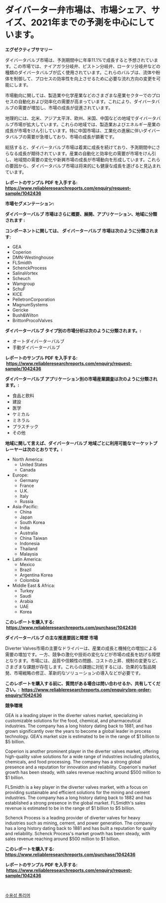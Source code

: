 <p><h1>ダイバーター弁市場は、市場シェア、サイズ、2021年までの予測を中心にしています。</h1></p><p><strong>エグゼクティブサマリー</strong></p>
<p><p>ダイバータバルブ市場は、予測期間中に年率11.1%で成長すると予想されています。この市場では、ナイアガラ分岐弁、ピストン分岐弁、ロータリ分岐弁などの種類のダイバータバルブが広く使用されています。これらのバルブは、流体や粉体を制御して、プロセスの効率性を向上させるために必要な流れ方向の変更を可能にします。</p><p>市場動向に関しては、製造業や化学産業などのさまざまな産業セクターでのプロセスの自動化および効率化の需要が高まっています。これにより、ダイバータバルブの需要が増加し、市場の成長が促進されています。</p><p>地理的には、北米、アジア太平洋、欧州、米国、中国などの地域でダイバータバルブ市場が拡大しています。これらの地域では、製造業およびエネルギー産業の成長が市場をけん引しています。特に中国市場は、工業化の進展に伴いダイバータバルブの需要が急増しており、市場の成長が顕著です。</p><p>総括すると、ダイバータバルブ市場は着実に成長を続けており、予測期間中にさらなる成長が期待されています。産業の自動化と効率化の需要が市場をけん引し、地域間の需要の変化や新興市場の成長が市場動向を形成しています。これらの要因から、ダイバータバルブ市場は将来的にも健康な成長を遂げると見込まれています。</p></p>
<p><strong>レポートのサンプル PDF を入手する: <a href="https://www.reliableresearchreports.com/enquiry/request-sample/1042436">https://www.reliableresearchreports.com/enquiry/request-sample/1042436</a></strong></p>
<p><strong>市場セグメンテーション:</strong></p>
<p><strong> ダイバーターバルブ 市場はさらに概要、展開、アプリケーション、地域に分類されます :</strong></p>
<p><strong>コンポーネントに関しては、 ダイバーターバルブ 市場は次のように分類されます: &nbsp;</strong></p>
<p><ul><li>GEA</li><li>Coperion</li><li>DMN-Westinghouse</li><li>FLSmidth</li><li>SchenckProcess</li><li>SalinaVortex</li><li>Scheuch</li><li>Wamgroup</li><li>SchuF</li><li>KICE</li><li>PelletronCorporation</li><li>MagnumSystems</li><li>Gericke</li><li>Bush&Wilton</li><li>BrittonProcolValves</li></ul></p>
<p><strong> ダイバーターバルブ タイプ別の市場分析は次のように分類されます。:</strong></p>
<p><ul><li>オートダイバーターバルブ</li><li>手動ダイバーターバルブ</li></ul></p>
<p><strong>レポートのサンプル PDF を入手する: &nbsp;<a href="https://www.reliableresearchreports.com/enquiry/request-sample/1042436">https://www.reliableresearchreports.com/enquiry/request-sample/1042436</a></strong></p>
<p><strong> ダイバーターバルブ アプリケーション別の市場産業調査は次のように分類されます。:</strong></p>
<p><ul><li>食品と飲料</li><li>建設</li><li>医学</li><li>ケミカル</li><li>ミネラル</li><li>プラスチック</li><li>その他</li></ul></p>
<p><strong>地域に関して言えば、ダイバーターバルブ 地域ごとに利用可能なマーケットプレーヤーは次のとおりです。:</strong></p>
<p><ul>
    <li>
        North America:
        <ul>
            <li>United States</li>
            <li>Canada</li>
        </ul>
    </li>
    <li>
        Europe:
        <ul>
            <li>Germany</li>
            <li>France</li>
            <li>U.K.</li>
            <li>Italy</li>
            <li>Russia</li>
        </ul>
    </li>
    <li>
        Asia-Pacific:
        <ul>
            <li>China</li>
            <li>Japan</li>
            <li>South Korea</li>
            <li>India</li>
            <li>Australia</li>
            <li>China Taiwan</li>
            <li>Indonesia</li>
            <li>Thailand</li>
            <li>Malaysia</li>
        </ul>
    </li>
    <li>
        Latin America:
        <ul>
            <li>Mexico</li>
            <li>Brazil</li>
            <li>Argentina Korea</li>
            <li>Colombia</li>
        </ul>
    </li>
    <li>
        Middle East & Africa:
        <ul>
            <li>Turkey</li>
            <li>Saudi</li>
            <li>Arabia</li>
            <li>UAE</li>
            <li>Korea</li>
        </ul>
    </li>
    </ul></p>
<p><strong>このレポートを購入する: &nbsp;<a href="https://www.reliableresearchreports.com/purchase/1042436">https://www.reliableresearchreports.com/purchase/1042436</a></strong></p>
<p><strong>ダイバーターバルブ の主な推進要因と障壁 市場</strong></p>
<p><p>Diverter Valves市場の主要なドライバーは、産業の成長と機械化の増加による需要の増加です。一方、競争の激化や技術の変化などが市場の成長を妨げる障壁となります。市場には、品質や信頼性の問題、コストの上昇、規制の変更など、さまざまな課題が存在します。これらの課題に対処するには、効果的な製品開発、市場戦略の修正、革新的なソリューションの導入などが必要です。</p></p>
<p><strong>このレポートを購入する前に、質問がある場合は問い合わせるか、共有してください。:&nbsp; <a href="https://www.reliableresearchreports.com/enquiry/pre-order-enquiry/1042436">https://www.reliableresearchreports.com/enquiry/pre-order-enquiry/1042436</a></strong></p>
<p><strong>競争環境</strong></p>
<p><p>GEA is a leading player in the diverter valves market, specializing in customizable solutions for the food, chemical, and pharmaceutical industries. The company has a long history dating back to 1881, and has grown significantly over the years to become a global leader in process technology. GEA's market size is estimated to be in the range of $1 billion to $5 billion.</p><p>Coperion is another prominent player in the diverter valves market, offering high-quality valve solutions for a wide range of industries including plastics, chemicals, and food processing. The company has a strong global presence and a reputation for innovation and reliability. Coperion's market growth has been steady, with sales revenue reaching around $500 million to $1 billion.</p><p>FLSmidth is a key player in the diverter valves market, with a focus on providing sustainable and efficient solutions for the mining and cement industries. The company has a long history dating back to 1882 and has established a strong presence in the global market. FLSmidth's sales revenue is estimated to be in the range of $1 billion to $5 billion.</p><p>Schenck Process is a leading provider of diverter valves for heavy industries such as mining, cement, and power generation. The company has a long history dating back to 1881 and has built a reputation for quality and reliability. Schenck Process's market growth has been steady, with sales revenue reaching around $500 million to $1 billion.</p></p>
<p><strong>このレポートを購入する: &nbsp; <a href="https://www.reliableresearchreports.com/purchase/1042436">https://www.reliableresearchreports.com/purchase/1042436</a></strong></p>
<p><strong>レポートのサンプル PDF を入手する: &nbsp;<a href="https://www.reliableresearchreports.com/enquiry/request-sample/1042436">https://www.reliableresearchreports.com/enquiry/request-sample/1042436</a></strong><strong></strong></p>
<p>&nbsp;</p>
<p><p><a href="https://medium.com/@josefarice/%EC%88%98%EC%9A%A9%EC%84%B1-%EA%B3%A0%EB%B6%84%EC%9E%90-%EC%8B%9C%EC%9E%A5-%EC%A0%84%EB%A7%9D-%EC%82%B0%EC%97%85-%EA%B0%9C%EC%9A%94-%EB%B0%8F-%EC%98%88%EC%B8%A1-2024%EB%85%84%EB%B6%80%ED%84%B0-2031%EB%85%84%EA%B9%8C%EC%A7%80-9aa99e992b5c">수용성 폴리머</a></p></p>